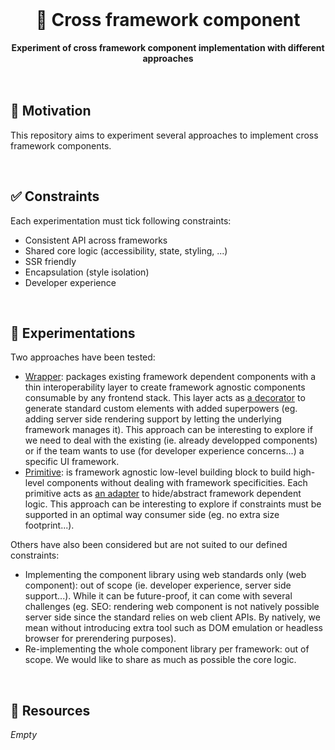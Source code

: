 <br>
<div align="center">
    <h1>🧪 Cross framework component</h1>
    <strong>Experiment of cross framework component implementation with different approaches</strong>
</div>
<br>
<br>

## 🤔 Motivation

This repository aims to experiment several approaches to implement cross framework components.

<br>

## ✅ Constraints

Each experimentation must tick following constraints:

- Consistent API across frameworks
- Shared core logic (accessibility, state, styling, ...)
- SSR friendly
- Encapsulation (style isolation)
- Developer experience

<br>

## 🧪 Experimentations

Two approaches have been tested:

- [Wrapper](wrapper): packages existing framework dependent components with a thin interoperability layer to create framework agnostic components consumable by any frontend stack. This layer acts as [a decorator](https://refactoring.guru/design-patterns/decorator) to generate standard custom elements with added superpowers (eg. adding server side rendering support by letting the underlying framework manages it). 
This approach can be interesting to explore if we need to deal with the existing (ie. already developped components) or if the team wants to use (for developer experience concerns...) a specific UI framework.
- [Primitive](primitive): is framework agnostic low-level building block to build high-level components without dealing with framework specificities. Each primitive acts as [an adapter](https://refactoring.guru/design-patterns/adapter) to hide/abstract framework dependent logic.
This approach can be interesting to explore if constraints must be supported in an optimal way consumer side (eg. no extra size footprint...).

Others have also been considered but are not suited to our defined constraints:

- Implementing the component library using web standards only (web component): out of scope (ie. developer experience, server side support...). While it can be future-proof, it can come with several challenges (eg. SEO: rendering web component is not natively possible server side since the standard relies on web client APIs. By natively, we mean without introducing extra tool such as DOM emulation or headless browser for prerendering purposes).
- Re-implementing the whole component library per framework: out of scope. We would like to share as much as possible the core logic.

<br>

## 📕 Resources

*Empty*